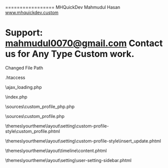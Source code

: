 =================
MHQuickDev
Mahmudul Hasan
www.mhquickdev.custom

Support: mahmudul0070@gmail.com
Contact us for Any Type Custom work.
=========================

Changed File Path

\.htaccess

\ajax_loading.php

\index.php

\sources\custom_profile_php.php

\sources\custom_profile.php

\themes\yourtheme\layout\setting\custom-profile-style\custom_profile.phtml

\themes\yourtheme\layout\setting\custom-profile-style\insert_update.phtml

\themes\yourtheme\layout\timeline\content.phtml

\themes\yourtheme\layout\setting\user-setting-sidebar.phtml

